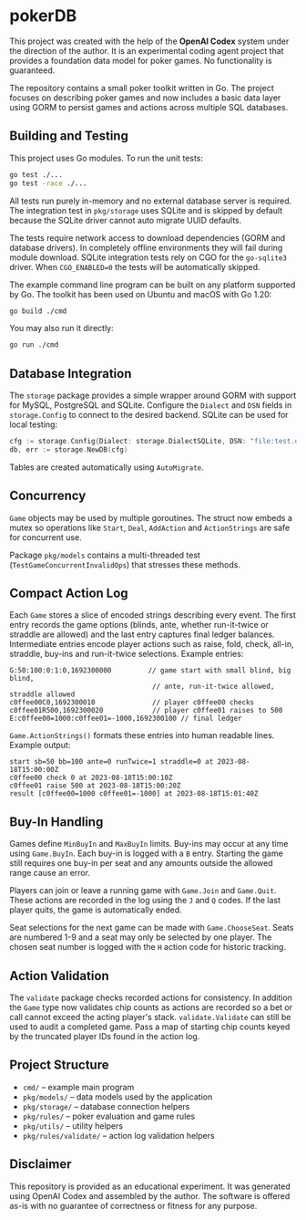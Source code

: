 # pokerDB

This project was created with the help of the **OpenAI Codex** system under the direction of the author. It is an experimental coding agent project that provides a foundation data model for poker games. No functionality is guaranteed.

The repository contains a small poker toolkit written in Go. The project focuses on describing poker games and now includes a basic data layer using GORM to persist games and actions across multiple SQL databases.

## Building and Testing

This project uses Go modules. To run the unit tests:

```bash
go test ./...
go test -race ./...
```

All tests run purely in-memory and no external database server is required. The
integration test in `pkg/storage` uses SQLite and is skipped by default because
the SQLite driver cannot auto migrate UUID defaults.

The tests require network access to download dependencies (GORM and database drivers). In completely offline environments they will fail during module download.
SQLite integration tests rely on CGO for the `go-sqlite3` driver. When `CGO_ENABLED=0` the tests will be automatically skipped.

The example command line program can be built on any platform supported by Go. The toolkit has been used on Ubuntu and macOS with Go 1.20:

```bash
go build ./cmd
```

You may also run it directly:

```bash
go run ./cmd
```

## Database Integration

The `storage` package provides a simple wrapper around GORM with support for MySQL, PostgreSQL and SQLite. Configure the `Dialect` and `DSN` fields in `storage.Config` to connect to the desired backend. SQLite can be used for local testing:

```go
cfg := storage.Config{Dialect: storage.DialectSQLite, DSN: "file:test.db?cache=shared&mode=memory"}
db, err := storage.NewDB(cfg)
```

Tables are created automatically using `AutoMigrate`.

## Concurrency

`Game` objects may be used by multiple goroutines. The struct now embeds a
mutex so operations like `Start`, `Deal`, `AddAction` and `ActionStrings` are
safe for concurrent use.

Package `pkg/models` contains a multi-threaded test (`TestGameConcurrentInvalidOps`) that stresses these methods.

## Compact Action Log

Each `Game` stores a slice of encoded strings describing every event. The first
entry records the game options (blinds, ante, whether run-it-twice or straddle
are allowed) and the last entry captures final ledger balances. Intermediate
entries encode player actions such as raise, fold, check, all-in, straddle,
buy-ins and run-it-twice selections. Example entries:

```
G:50:100:0:1:0,1692300000         // game start with small blind, big blind,
                                   // ante, run-it-twice allowed, straddle allowed
c0ffee00C0,1692300010              // player c0ffee00 checks
c0ffee01R500,1692300020            // player c0ffee01 raises to 500
E:c0ffee00=1000:c0ffee01=-1000,1692300100 // final ledger
```

`Game.ActionStrings()` formats these entries into human readable lines. Example
output:

```
start sb=50 bb=100 ante=0 runTwice=1 straddle=0 at 2023-08-18T15:00:00Z
c0ffee00 check 0 at 2023-08-18T15:00:10Z
c0ffee01 raise 500 at 2023-08-18T15:00:20Z
result [c0ffee00=1000 c0ffee01=-1000] at 2023-08-18T15:01:40Z
```

## Buy-In Handling

Games define `MinBuyIn` and `MaxBuyIn` limits. Buy-ins may occur at any
time using `Game.BuyIn`. Each buy-in is logged with a `B` entry.
Starting the game still requires one buy-in per seat and any amounts
outside the allowed range cause an error.

Players can join or leave a running game with `Game.Join` and
`Game.Quit`. These actions are recorded in the log using the `J` and `Q`
codes. If the last player quits, the game is automatically ended.

Seat selections for the next game can be made with `Game.ChooseSeat`.
Seats are numbered 1-9 and a seat may only be selected by one player.
The chosen seat number is logged with the `H` action code for historic
tracking.

## Action Validation

The `validate` package checks recorded actions for consistency. In
addition the `Game` type now validates chip counts as actions are
recorded so a bet or call cannot exceed the acting player's stack.
`validate.Validate` can still be used to audit a completed game. Pass a
map of starting chip counts keyed by the truncated player IDs found in
the action log.

## Project Structure

- `cmd/` – example main program
- `pkg/models/` – data models used by the application
- `pkg/storage/` – database connection helpers
- `pkg/rules/` – poker evaluation and game rules
- `pkg/utils/` – utility helpers
- `pkg/rules/validate/` – action log validation helpers


## Disclaimer

This repository is provided as an educational experiment. It was generated using OpenAI Codex and assembled by the author. The software is offered as-is with no guarantee of correctness or fitness for any purpose.


